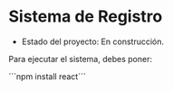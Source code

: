 <h1> Sistema de Registro </h1>

- Estado del proyecto: En construcción.
  
Para ejecutar el sistema, debes poner: 

´´´npm install react´´´
